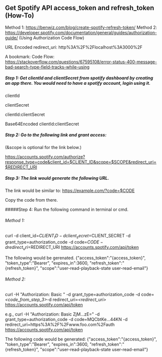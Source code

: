 ## Get Spotify API access_token and refresh_token (How-To)

Method 1: https://benwiz.com/blog/create-spotify-refresh-token/
Method 2: https://developer.spotify.com/documentation/general/guides/authorization-guide/ (Using Authorization Code Flow)

URL Encoded redirect_uri:
  http%3A%2F%2Flocalhost%3A3000%2F

A bookmark:
Code Flow: https://stackoverflow.com/questions/67595108/error-status-400-message-bad-search-type-field-tracks-while-using

##### Step 1: Get clientId and clientSecret from spotify dashboard by creating an app there. You would need to have a spotify account, login using it.

clientId

clientSecret


clientId:clientSecret


Base64Encoded clientId:clientSecret


##### Step 2: Go to the following link and grant access:
(&scope is optional for the link below.)

https://accounts.spotify.com/authorize?response_type=code&client_id=$CLIENT_ID&scope=$SCOPE&redirect_uri=$REDIRECT_URI

##### Step 3: The link would generate the following URL.

The link would be similar to:
  https://example.com/?code=$CODE

Copy the code from there.

#####Step 4: Run the following command in terminal or cmd.

###### Method 1:
curl -d client_id=$CLIENT_ID -d client_secret=$CLIENT_SECRET -d grant_type=authorization_code -d code=$CODE -d redirect_uri=$REDIRECT_URI https://accounts.spotify.com/api/token


The following would be gerenated.
{"access_token":"{access_token}",
"token_type":"Bearer",
"expires_in":3600,
"refresh_token":"{refresh_token}",
"scope":"user-read-playback-state user-read-email"}

###### Method 2:
curl -H "Authorization: Basic *<base64 encoded client_id:client_secret>*" -d grant_type=authorization_code -d code=*<code_from_step_3>*-d redirect_uri=*<redirect_uri>* https://accounts.spotify.com/api/token

e.g.,
  curl -H "Authorization: Basic ZjM...zE=" -d grant_type=authorization_code -d code=MQCbtKe...44KN -d redirect_uri=https%3A%2F%2Fwww.foo.com%2Fauth https://accounts.spotify.com/api/token


The following code would be generated:
{"access_token":"{access_token}",
"token_type":"Bearer",
"expires_in":3600,
"refresh_token":"{refresh_token}",
"scope":"user-read-playback-state user-read-email"}
